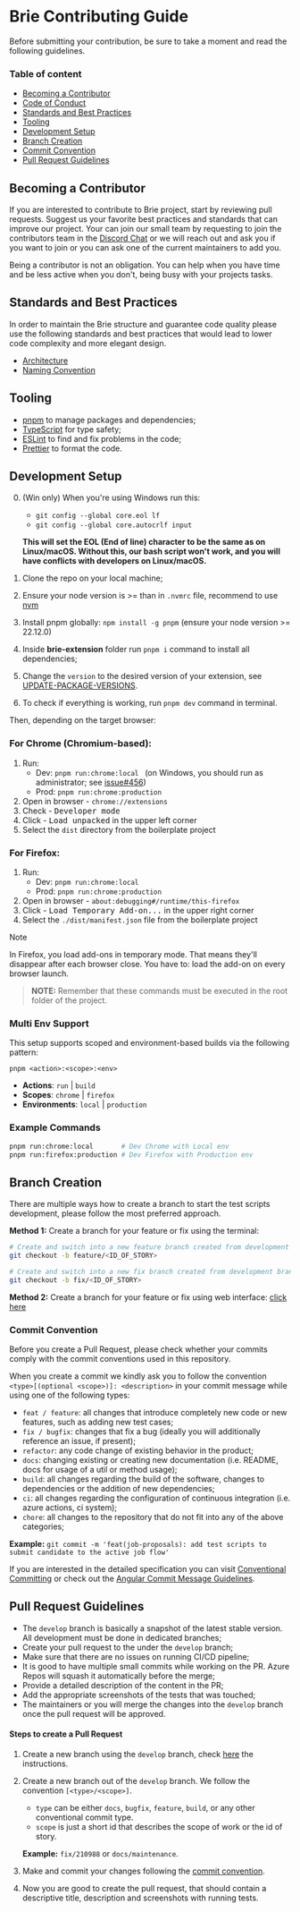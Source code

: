 # Brie Contributing Guide

Before submitting your contribution, be sure to take a moment and read the following guidelines.

### Table of content

- [Becoming a Contributor](/docs/CONTRIBUTING.md#becoming-a-contributor)
- [Code of Conduct](/docs/CODE_OF_CONDUCT.md)
- [Standards and Best Practices](/docs/CONTRIBUTING.md#standards-and-best-practices)
- [Tooling](/docs/CONTRIBUTING.md#tooling)
- [Development Setup](/docs/CONTRIBUTING.md#development-setup)
- [Branch Creation](/docs/CONTRIBUTING.md#branch-creation)
- [Commit Convention](/docs/CONTRIBUTING.md#commit-convention)
- [Pull Request Guidelines](#/docs/CONTRIBUTING.md#pull-request-guidelines)

## Becoming a Contributor

If you are interested to contribute to Brie project, start by
reviewing pull requests. Suggest us your favorite best practices and standards that can improve our project. Your can join our small team by requesting to join the contributors team in the
[Discord Chat](https://go.brie.io/discord?utm_source=github) or we will reach out and ask you if you want to join or you can ask one of the current maintainers to add you.

Being a contributor is not an obligation. You can help when you have time and be
less active when you don't, being busy with your projects tasks.

## Standards and Best Practices

In order to maintain the Brie structure and guarantee code quality please use the following standards and best practices that would lead to lower code complexity and more elegant design.

- [Architecture](/docs/best-practices/ARCHITECTURE.md)
- [Naming Convention](/docs/best-practices/NAMING-CONVENTION.md)

## Tooling

- [pnpm](https://pnpm.io/) to manage packages and dependencies;
- [TypeScript](https://www.typescriptlang.org/) for type safety;
- [ESLint](https://eslint.org/) to find and fix problems in the code;
- [Prettier](https://prettier.io/) to format the code.

## Development Setup

0. (Win only) When you're using Windows run this:

   - `git config --global core.eol lf`
   - `git config --global core.autocrlf input`

   **This will set the EOL (End of line) character to be the same as on Linux/macOS. Without this, our bash script won't work, and you will have conflicts with developers on Linux/macOS.**

1. Clone the repo on your local machine;
2. Ensure your node version is >= than in `.nvmrc` file, recommend to use [nvm](https://github.com/nvm-sh/nvm?tab=readme-ov-file#intro)
3. Install pnpm globally: `npm install -g pnpm` (ensure your node version >= 22.12.0)
4. Inside **brie-extension** folder run `pnpm i` command to install all dependencies;
5. Change the `version` to the desired version of your extension, see [UPDATE-PACKAGE-VERSIONS](/docs/UPDATE-PACKAGE-VERSIONS.md).
6. To check if everything is working, run `pnpm dev` command in terminal.

Then, depending on the target browser:

### For Chrome (Chromium-based): <a name="getting-started-chrome"></a>

1. Run:
   - Dev: `pnpm run:chrome:local ` (on Windows, you should run as administrator;
     see [issue#456](https://github.com/Jonghakseo/chrome-extension-boilerplate-react-vite/issues/456))
   - Prod: `pnpm run:chrome:production`
2. Open in browser - `chrome://extensions`
3. Check - <kbd>Developer mode</kbd>
4. Click - <kbd>Load unpacked</kbd> in the upper left corner
5. Select the `dist` directory from the boilerplate project

### For Firefox: <a name="getting-started-firefox"></a>

1. Run:
   - Dev: `pnpm run:chrome:local`
   - Prod: `pnpm run:chrome:production`
2. Open in browser - `about:debugging#/runtime/this-firefox`
3. Click - <kbd>Load Temporary Add-on...</kbd> in the upper right corner
4. Select the `./dist/manifest.json` file from the boilerplate project

> [!NOTE]
> In Firefox, you load add-ons in temporary mode. That means they'll disappear after each browser close. You have to:
> load the add-on on every browser launch.

> **NOTE:** Remember that these commands must be executed in the root folder of the project.

### Multi Env Support

This setup supports scoped and environment-based builds via the following pattern:

```
pnpm <action>:<scope>:<env>
```

- **Actions**: `run` | `build`
- **Scopes**: `chrome` | `firefox`
- **Environments**: `local` | `production`

### Example Commands

```bash
pnpm run:chrome:local       # Dev Chrome with Local env
pnpm run:firefox:production # Dev Firefox with Production env
```

## Branch Creation

There are multiple ways how to create a branch to start the test scripts development, please follow the most preferred approach.

**Method 1:**
Create a branch for your feature or fix using the terminal:

```bash
# Create and switch into a new feature branch created from development branch
git checkout -b feature/<ID_OF_STORY>
```

```bash
# Create and switch into a new fix branch created from development branch
git checkout -b fix/<ID_OF_STORY>
```

**Method 2:**
Create a branch for your feature or fix using web interface: [click here](https://docs.github.com/en/pull-requests/collaborating-with-pull-requests/proposing-changes-to-your-work-with-pull-requests/creating-and-deleting-branches-within-your-repository)

### Commit Convention

Before you create a Pull Request, please check whether your commits comply with
the commit conventions used in this repository.

When you create a commit we kindly ask you to follow the convention
`<type>[(optional <scope>)]: <description>` in your commit message while using one of the following types:

- `feat / feature`: all changes that introduce completely new code or new features, such as adding new test cases;
- `fix / bugfix`: changes that fix a bug (ideally you will additionally reference an issue, if present);
- `refactor`: any code change of existing behavior in the product;
- `docs`: changing existing or creating new documentation (i.e. README, docs for usage of a util or method usage);
- `build`: all changes regarding the build of the software, changes to dependencies or the addition of new dependencies;
- `ci`: all changes regarding the configuration of continuous integration (i.e. azure actions, ci system);
- `chore`: all changes to the repository that do not fit into any of the above categories;

**Example:** `git commit -m 'feat(job-proposals): add test scripts to submit candidate to the active job flow'`

If you are interested in the detailed specification you can visit [Conventional Committing](https://www.conventionalcommits.org/) or check out the [Angular Commit Message Guidelines](https://github.com/angular/angular/blob/22b96b9/CONTRIBUTING.md#-commit-message-guidelines).

## Pull Request Guidelines

- The `develop` branch is basically a snapshot of the latest stable version. All development must be done in dedicated branches;
- Create your pull request to the under the `develop` branch;
- Make sure that there are no issues on running CI/CD pipeline;
- It is good to have multiple small commits while working on the PR. Azure Repos will squash it automatically before the merge;
- Provide a detailed description of the content in the PR;
- Add the appropriate screenshots of the tests that was touched;
- The maintainers or you will merge the changes into the `develop` branch once the pull request will be approved.

#### Steps to create a Pull Request

1. Create a new branch using the `develop` branch, check [here](/docs/CONTRIBUTING.md#branch-creation) the instructions.

2. Create a new branch out of the `develop` branch. We follow the convention
   `[<type>/<scope>]`.

   - `type` can be either `docs`, `bugfix`, `feature`, `build`, or any other conventional commit type.
   - `scope` is just a short id that describes the scope of work or the id of story.

   **Example:** `fix/210988` or `docs/maintenance`.

3. Make and commit your changes following the [commit convention](/docs/CONTRIBUTING.md#commit-convention).
4. Now you are good to create the pull request, that should contain a descriptive title, description and screenshots with running tests.
